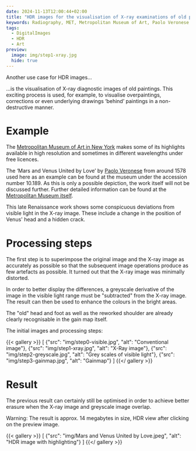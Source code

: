 ```yaml
---
date: 2024-11-13T12:00:44+02:00
title: "HDR images for the visualisation of X-ray examinations of old paintings"
keywords: Radiography, MET, Metropolitan Museum of Art, Paolo Veronese
tags:
  - DigitalImages
  - HDR
  - Art
preview:
  image: img/step1-xray.jpg
  hide: true
---
```


Another use case for HDR images...

<!--more-->

...is the visualisation of X-ray diagnostic images of old paintings. This exciting process is used, for example, to visualise overpaintings, corrections or even underlying drawings ‘behind’ paintings in a non-destructive manner.

# Example

The [Metropolitan Museum of Art in New York](https://www.metmuseum.org/) makes some of its highlights available in high resolution and sometimes in different wavelengths under free licences.

The ‘Mars and Venus United by Love’ by [Paolo Veronese](https://en.wikipedia.org/wiki/Paolo_Veronese) from around 1578 used here as an example can be found at the museum under the accession number 10.189. As this is only a possible depiction, the work itself will not be discussed further. Further detailed information can be found at the [Metropolitan Museum itself](https://www.metmuseum.org/art/collection/search/437891).

This late Renaissance work shows some conspicuous deviations from visible light in the X-ray image. These include a change in the position of Venus' head and a hidden crack.

# Processing steps

The first step is to superimpose the original image and the X-ray image as accurately as possible so that the subsequent image operations produce as few artefacts as possible. It turned out that the X-ray image was minimally distorted.

In order to better display the differences, a greyscale derivative of the image in the visible light range must be "subtracted" from the X-ray image. The result can then be used to enhance the colours in the bright areas.

The "old" head and foot as well as the reworked shoulder are already clearly recognisable in the gain map itself.

The initial images and processing steps:

{{< gallery >}}
[
  {"src": "img/step0-visible.jpg", "alt": "Conventional image"},
  {"src": "img/step1-xray.jpg", "alt": "X-Ray image"},
  {"src": "img/step2-greyscale.jpg", "alt": "Grey scales of visible light"},
  {"src": "img/step3-gainmap.jpg", "alt": "Gainmap"}
]
{{</ gallery >}}

# Result

The previous result can certainly still be optimised in order to achieve better erasure when the X-ray image and greyscale image overlap.

Warning: The result is approx. 14 megabytes in size, HDR view after clicking on the preview image.

{{< gallery >}}
[
  {"src": "img/Mars and Venus United by Love.jpeg", "alt": "HDR image with highlighting"}
]
{{</ gallery >}}
